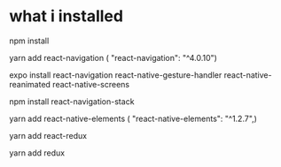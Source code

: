 # what i installed

npm install

yarn add react-navigation ( "react-navigation": "^4.0.10")

expo install react-navigation react-native-gesture-handler react-native-reanimated react-native-screens

npm install react-navigation-stack

yarn add react-native-elements ( "react-native-elements": "^1.2.7",)

yarn add react-redux

yarn add redux
